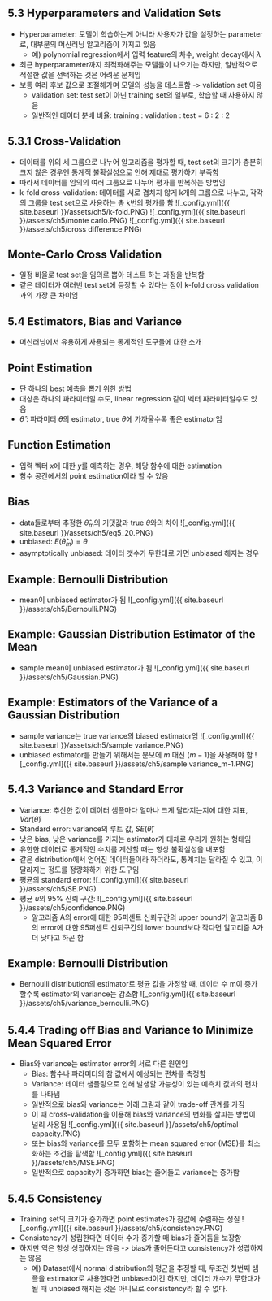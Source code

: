 ## 5.3 Hyperparameters and Validation Sets

- Hyperparameter: 모델이 학습하는게 아니라 사용자가 값을 설정하는 parameter로, 대부분의 머신러닝 알고리즘이 가지고 있음
  - 예) polynomial regression에서 입력 feature의 차수, weight decay에서 $\lambda$
- 최근 hyperparameter까지 최적화해주는 모델들이 나오기는 하지만, 일반적으로 적절한 값을 선택하는 것은 어려운 문제임
- 보통 여러 후보 값으로 조절해가며 모델의 성능을 테스트함 -> validation set 이용
  - validation set: test set이 아닌 training set의 일부로, 학습할 때 사용하지 않음
  - 일반적인 데이터 분배 비율: training : validation : test = 6 : 2 : 2

## 5.3.1 Cross-Validation

- 데이터를 위의 세 그룹으로 나누어 알고리즘을 평가할 때, test set의 크기가 충분히 크지 않은 경우엔 통계적 불확실성으로 인해 제대로 평가하기 부족함
- 따라서 데이터를 임의의 여러 그룹으로 나누어 평가를 반복하는 방법임
- k-fold cross-validation: 데이터를 서로 겹치지 않게 k개의 그룹으로 나누고, 각각의 그룹을 test set으로 사용하는 총 k번의 평가를 함
![_config.yml]({{ site.baseurl }}/assets/ch5/k-fold.PNG)
![_config.yml]({{ site.baseurl }}/assets/ch5/monte carlo.PNG)
![_config.yml]({{ site.baseurl }}/assets/ch5/cross difference.PNG)

## Monte-Carlo Cross Validation

- 일정 비율로 test set을 임의로 뽑아 테스트 하는 과정을 반복함
- 같은 데이터가 여러번 test set에 등장할 수 있다는 점이 k-fold cross validation과의 가장 큰 차이임

## 5.4 Estimators, Bias and Variance

- 머신러닝에서 유용하게 사용되는 통계적인 도구들에 대한 소개

## Point Estimation
- 단 하나의 best 예측을 뽑기 위한 방법
- 대상은 하나의 파라미터일 수도, linear regression 같이 벡터 파라미터일수도 있음
- $\hat{\theta}$ : 파라미터 $\theta$의 estimator, true $\theta$에 가까울수록 좋은 estimator임

## Function Estimation
- 입력 벡터 $x$에 대한 $y$를 예측하는 경우, 해당 함수에 대한 estimation
- 함수 공간에서의 point estimation이라 할 수 있음

## Bias
- data들로부터 추정한 $\hat\theta_m$의 기댓값과 true $\theta$와의 차이
![_config.yml]({{ site.baseurl }}/assets/ch5/eq5_20.PNG)
- unbiased: $E(\hat\theta_m) = \theta$
- asymptotically unbiased: 데이터 갯수가 무한대로 가면 unbiased 해지는 경우

## Example: Bernoulli Distribution
- mean이 unbiased estimator가 됨
![_config.yml]({{ site.baseurl }}/assets/ch5/Bernoulli.PNG)

## Example: Gaussian Distribution Estimator of the Mean
- sample mean이 unbiased estimator가 됨
![_config.yml]({{ site.baseurl }}/assets/ch5/Gaussian.PNG)

## Example: Estimators of the Variance of a Gaussian Distribution
- sample variance는 true variance의 biased estimator임
![_config.yml]({{ site.baseurl }}/assets/ch5/sample variance.PNG)
- unbiased estimator를 만들기 위해서는 분모에 $m$ 대신 $(m-1)$을 사용해야 함
![_config.yml]({{ site.baseurl }}/assets/ch5/sample variance_m-1.PNG)

## 5.4.3 Variance and Standard Error
- Variance: 추산한 값이 데이터 샘플마다 얼마나 크게 달라지는지에 대한 지표, $Var(\hat\theta)$
- Standard error: variance의 루트 값, $SE(\hat\theta)$
- 낮은 bias, 낮은 variance를 가지는 estimator가 대체로 우리가 원하는 형태임
- 유한한 데이터로 통계적인 수치를 계산할 때는 항상 불확실성을 내포함
- 같은 distribution에서 얻어진 데이터들이라 하더라도, 통계치는 달라질 수 있고, 이 달라지는 정도를 정량화하기 위한 도구임
- 평균의 standard error:
![_config.yml]({{ site.baseurl }}/assets/ch5/SE.PNG)
- 평균 $u$의 95% 신뢰 구간:
![_config.yml]({{ site.baseurl }}/assets/ch5/confidence.PNG)
  - 알고리즘 A의 error에 대한 95퍼센트 신뢰구간의 upper bound가 알고리즘 B의 error에 대한 95퍼센트 신뢰구간의 lower bound보다 작다면 알고리즘 A가 더 낫다고 하곤 함

## Example: Bernoulli Distribution
- Bernoulli distribution의 estimator로 평균 값을 가정할 때, 데이터 수 m이 증가할수록 estimator의 variance는 감소함
![_config.yml]({{ site.baseurl }}/assets/ch5/variance_bernoulli.PNG)

## 5.4.4 Trading oﬀ Bias and Variance to Minimize Mean Squared Error
- Bias와 variance는 estimator error의 서로 다른 원인임
  - Bias: 함수나 파라미터의 참 값에서 예상되는 편차를 측정함
  - Variance: 데이터 샘플링으로 인해 발생할 가능성이 있는 예측치 값과의 편차를 나타냄
  - 일반적으로 bias와 variance는 아래 그림과 같이 trade-off 관계를 가짐
  - 이 때 cross-validation을 이용해 bias와 variance의 변화를 살피는 방법이 널리 사용됨
![_config.yml]({{ site.baseurl }}/assets/ch5/optimal capacity.PNG)
  - 또는 bias와 variance를 모두 포함하는 mean squared error (MSE)를 최소화하는 조건을 탐색함
![_config.yml]({{ site.baseurl }}/assets/ch5/MSE.PNG)
  - 일반적으로 capacity가 증가하면 bias는 줄어들고 variance는 증가함

## 5.4.5 Consistency
- Training set의 크기가 증가하면 point estimates가 참값에 수렴하는 성질
![_config.yml]({{ site.baseurl }}/assets/ch5/consistency.PNG)
- Consistency가 성립한다면 데이터 수가 증가할 때 bias가 줄어듬을 보장함
- 하지만 역은 항상 성립하지는 않음 -> bias가 줄어든다고 consistency가 성립하지는 않음
  - 예) Dataset에서 normal distribution의 평균을 추정할 때, 무조건 첫번째 샘플을 estimator로 사용한다면 unbiased이긴 하지만, 데이터 개수가 무한대가 될 때 unbiased 해지는 것은 아니므로 consistency라 할 수 없다.
